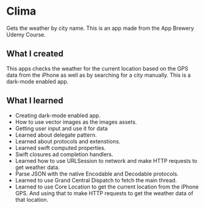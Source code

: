 # Clima
Gets the weather by city name. This is an app made from the App Brewery Udemy Course.

## What I created

This apps checks the weather for the current location based on the GPS data from the iPhone as well as by searching for a city manually. This is a dark-mode enabled app.

## What I learned

* Creating dark-mode enabled app.
* How to use vector images as the images assets.
* Getting user input and use it for data
* Learned about delegate pattern.
* Learned about protocols and extenstions.
* Learned swift computed properties.
* Swift closures ad completion handlers.
* Learned how to use URLSession to network and make HTTP requests to get weather data.
* Parse JSON with the native Encodable and Decodable protocols.
* Learned to use Grand Central Dispatch to fetch the main thread.
* Learned to use Core Location to get the current location from the iPhone GPS. And using that to make HTTP requests to get the weather data of that location.
